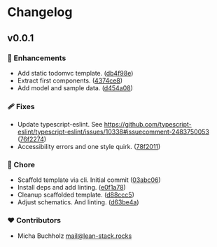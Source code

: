 # Changelog


## v0.0.1


### 🚀 Enhancements

- Add static todomvc template. ([db4f98e](https://github.com/lean-ng/edu-state-todos/commit/db4f98e))
- Extract first components. ([4374ce8](https://github.com/lean-ng/edu-state-todos/commit/4374ce8))
- Add model and sample data. ([d454a08](https://github.com/lean-ng/edu-state-todos/commit/d454a08))

### 🩹 Fixes

- Update typescript-eslint. See https://github.com/typescript-eslint/typescript-eslint/issues/10338#issuecomment-2483750053 ([76f2274](https://github.com/lean-ng/edu-state-todos/commit/76f2274))
- Accessibility errors and one style quirk. ([78f2011](https://github.com/lean-ng/edu-state-todos/commit/78f2011))

### 🏡 Chore

- Scaffold template via cli. Initial commit ([03abc06](https://github.com/lean-ng/edu-state-todos/commit/03abc06))
- Install deps and add linting. ([e0f1a78](https://github.com/lean-ng/edu-state-todos/commit/e0f1a78))
- Cleanup scaffolded template. ([d88ccc5](https://github.com/lean-ng/edu-state-todos/commit/d88ccc5))
- Adjust schematics. And linting. ([d63be4a](https://github.com/lean-ng/edu-state-todos/commit/d63be4a))

### ❤️ Contributors

- Micha Buchholz <mail@lean-stack.rocks>

